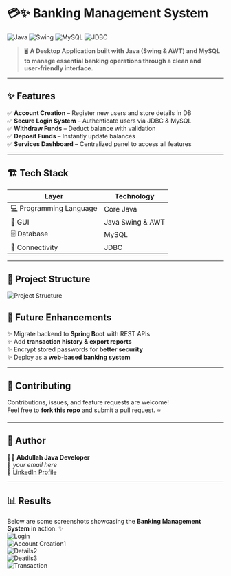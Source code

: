 # 💳✨ Banking Management System

![Java](https://img.shields.io/badge/Java-ED8B00?style=for-the-badge&logo=java&logoColor=white)
![Swing](https://img.shields.io/badge/Java%20Swing-AWT-blue?style=for-the-badge)
![MySQL](https://img.shields.io/badge/MySQL-005C84?style=for-the-badge&logo=mysql&logoColor=white)
![JDBC](https://img.shields.io/badge/JDBC-Connector-lightgrey?style=for-the-badge)

> 🖥️ **A Desktop Application built with Java (Swing & AWT) and MySQL to manage essential banking operations through a clean and user‑friendly interface.**

---

## ✨ Features
✅ **Account Creation** – Register new users and store details in DB  
✅ **Secure Login System** – Authenticate users via JDBC & MySQL  
✅ **Withdraw Funds** – Deduct balance with validation  
✅ **Deposit Funds** – Instantly update balances  
✅ **Services Dashboard** – Centralized panel to access all features  

---

## 🏗 Tech Stack

| Layer | Technology |
|-------|------------|
| 💻 Programming Language | Core Java |
| 🎨 GUI | Java Swing & AWT |
| 🗄 Database | MySQL |
| 🔗 Connectivity | JDBC |

---

## 📂 Project Structure
![Project Structure](assets/project-structure.png)

## 🔮 Future Enhancements
✨ Migrate backend to **Spring Boot** with REST APIs  
✨ Add **transaction history & export reports**  
✨ Encrypt stored passwords for **better security**  
✨ Deploy as a **web-based banking system**

---

## 🤝 Contributing
Contributions, issues, and feature requests are welcome!  
Feel free to **fork this repo** and submit a pull request. ⭐

---

## 👤 Author
**👨‍💻 Abdullah Java Developer**  
📧 *your email here*  
🔗 [LinkedIn Profile](https://www.linkedin.com/in/your-profile)

---

## 📊 Results

Below are some screenshots showcasing the **Banking Management System** in action. ✨<br>
![Login](assets/project-structure.png)<br>
![Account Creation1](assets/project-structure.png)<br>
![Details2](assets/project-structure.png)<br>
![Deatils3](assets/project-structure.png)<br>
![Transaction](assets/project-structure.png)<br>

